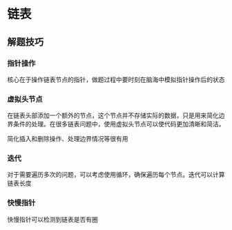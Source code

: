 # 链表

## 解题技巧

### 指针操作

核心在于操作链表节点的指针，做题过程中要时刻在脑海中模拟指针操作后的状态

### 虚拟头节点

在链表头部添加一个额外的节点，这个节点并不存储实际的数据，只是用来简化边界条件的处理。在很多链表问题中，使用虚拟头节点可以使代码更加清晰和简洁。

简化插入和删除操作、处理边界情况等很有用

### 迭代

对于需要遍历多次的问题，可以考虑使用循环，确保遍历每个节点。迭代可以计算链表长度

### 快慢指针

快慢指针可以检测到链表是否有圈